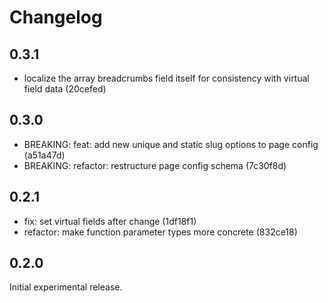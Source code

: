 # Changelog

## 0.3.1

- localize the array breadcrumbs field itself for consistency with virtual field data (20cefed)

## 0.3.0

- BREAKING: feat: add new unique and static slug options to page config (a51a47d)
- BREAKING: refactor: restructure page config schema (7c30f8d)

## 0.2.1

- fix: set virtual fields after change (1df18f1)
- refactor: make function parameter types more concrete (832ce18)

## 0.2.0

Initial experimental release.
